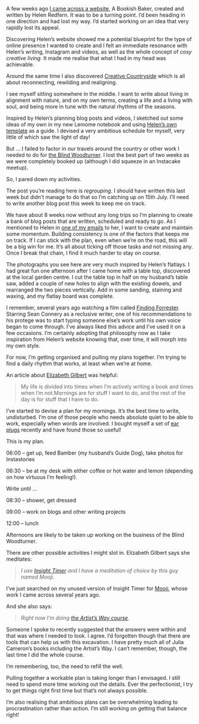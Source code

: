 A few weeks ago [I came across a website](https://agentlerpace.co.uk/rebirth/), A Bookish Baker, created and written by Helen Redfern. It was to be a turning point. I’d been heading in one direction and had lost my way. I’d started working on an idea that very rapidly lost its appeal.

Discovering Helen’s website showed me a potential blueprint for the type of online presence I wanted to create and I felt an immediate resonance with Helen’s writing, Instagram and videos, as well as the whole concept of _cosy creative living_. It made me realise that what I had in my head was achievable.

Around the same time I also discovered [Creative Countryside](http://www.creativecountryside.com/) which is all about reconnecting, rewilding and realigning.

I see myself sitting somewhere in the middle. I want to write about living in alignment with nature, and on my own terms, creating a life and a living with soul, and being more in tune with the natural rhythms of the seasons.

Inspired by Helen’s planning blog posts and videos, I sketched out some ideas of my own in my new Lemome notebook and using [Helen’s own template](https://www.abookishbaker.com/blog/planning-my-writing-projects-for-june) as a guide. I devised a very ambitious schedule for myself, very little of which saw the light of day!

But … I failed to factor in our travels around the country or other work I needed to do for [the Blind Woodturner](https://theblindwoodturner.co.uk). I lost the best part of two weeks as we were completely booked up (although I did squeeze in an Instacake meetup).

So, I pared down my activities.

The post you’re reading here is _regrouping_. I should have written this last week but didn’t manage to do that so I’m catching up on 15th July. I’ll need to write another blog post this week to keep me on track.

We have about 8 weeks now without any long trips so I’m planning to create a bank of blog posts that are written, scheduled and ready to go. As I mentioned to Helen in [one of my emails](https://www.abookishbaker.com/email-support-for-blogging) to her, I want to create and maintain some momentum. Building consistency is one of the factors that keeps me on track. If I can stick with the plan, even when we’re on the road, this will be a big win for me. It’s all about ticking off those tasks and not missing any. Once I break that chain, I find it much harder to stay on course.

The photographs you see here are very much inspired by Helen’s flatlays. I had great fun one afternoon after I came home with a table top, discovered at the local garden centre. I cut the table top in half on my husband’s table saw, added a couple of new holes to align with the existing dowels, and rearranged the two pieces vertically. Add in some sanding, staining and waxing, and my flatlay board was complete.

I remember, several years ago watching a film called [Finding Forrester](https://www.imdb.com/title/tt0181536/). Starring Sean Connery as a reclusive writer, one of his recommendations to his protege was to start typing someone else’s work until his own voice began to come through. I’ve always liked this advice and I’ve used it on a few occasions. I’m certainly adopting that philosophy now as I take inspiration from Helen’s website knowing that, over time, it will morph into my own style.

For now, I’m getting organised and pulling my plans together. I’m trying to find a daily rhythm that works, at least when we’re at home.

An article about [Elizabeth Gilbert](https://www.thecut.com/2019/05/elizabeth-gilbert-city-of-girls.html#_ga=2.74949330.1588526253.1559139679-1172562745.1559139679) was helpful:

> My life is divided into times when I’m actively writing a book and times when I’m not.Mornings are for stuff I want to do, and the rest of the day is for stuff that I have to do.

I’ve started to devise a plan for my mornings. It’s the best time to write, undisturbed. I’m one of those people who needs absolute quiet to be able to work, especially when words are involved. I bought myself a set of [ear plugs](https://www.axminster.co.uk/jsp-maxifit-pro-ear-plugs-with-cord-in-case-105745) recently and have found those so useful!

This is my plan.

06:00 – get up, feed Bamber (my husband’s Guide Dog), take photos for Instastories

06:30 – be at my desk with either coffee or hot water and lemon (depending on how virtuous I’m feeling!).

Write until …

08:30 – shower, get dressed

09:00 – work on blogs and other writing projects

12:00 – lunch

Afternoons are likely to be taken up working on the business of the Blind Woodturner.

There are other possible activities I might slot in. Elizabeth Gilbert says she meditates:

> _I use [Insight Timer](https://insighttimer.com/) and I have a meditation of choice by this guy named Mooji._

I’ve just searched on my unused version of Insight Timer for [Mooji](https://mooji.org/), whose work I came across several years ago.

And she also says:

> _Right now I’m doing [the Artist’s Way course](https://www.thecut.com/2016/01/artists-way-self-help-book.html)._

Someone I spoke to recently suggested that the answers were within and that was where I needed to look. I agree. I’d forgotten though that there are tools that can help us with this excavation. I have pretty much all of Julia Cameron’s books including the Artist’s Way. I can’t remember, though, the last time I did the whole course.

I’m remembering, too, the need to refill the well.

Pulling together a workable plan is taking longer than I envisaged. I still need to spend more time working out the details. Ever the perfectionist, I try to get things right first time but that’s not always possible.

I’m also realising that ambitious plans can be overwhelming leading to procrastination rather than action. I’m still working on getting that balance right!